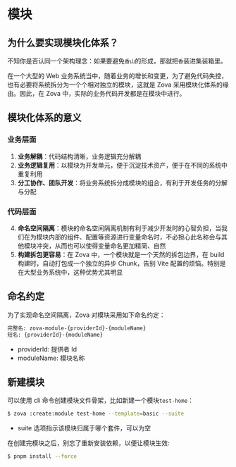 # 模块

## 为什么要实现模块化体系？

不知你是否认同一个架构理念：如果要避免`香山`的形成，那就把`香`装进集装箱里。

在一个大型的 Web 业务系统当中，随着业务的增长和变更，为了避免代码失控，也有必要将系统拆分为一个个相对独立的模块，这就是 Zova 采用模块化体系的缘由。因此，在 Zova 中，实际的业务代码开发都是在模块中进行。

## 模块化体系的意义

### 业务层面

1. **业务解耦**：代码结构清晰，业务逻辑充分解耦
2. **业务逻辑复用**：以模块为开发单元，便于沉淀技术资产，便于在不同的系统中重复利用
3. **分工协作、团队开发**：将业务系统拆分成模块的组合，有利于开发任务的分解与分配

### 代码层面

4. **命名空间隔离**：模块的命名空间隔离机制有利于减少开发时的心智负担，当我们在为模块内部的组件、配置等资源进行变量命名时，不必担心此名称会与其他模块冲突，从而也可以使得变量命名更加精简、自然
5. **构建拆包更容易**：在 Zova 中，一个模块就是一个天然的拆包边界，在 build 构建时，自动打包成一个独立的异步 Chunk，告别 Vite 配置的烦恼。特别是在大型业务系统中，这种优势尤其明显

## 命名约定

为了实现命名空间隔离，Zova 对模块采用如下命名约定：

```bash
完整名: zova-module-{providerId}-{moduleName}
短名: {providerId}-{moduleName}
```

- providerId: 提供者 Id
- moduleName: 模块名称

## 新建模块

可以使用 cli 命令创建模块文件骨架，比如新建一个模块`test-home`：

```bash
$ zova :create:module test-home --template=basic --suite
```

- suite 选项指示该模块归属于哪个套件，可以为空

在创建完模块之后，别忘了重新安装依赖，以便让模块生效:

```bash
$ pnpm install --force
```
